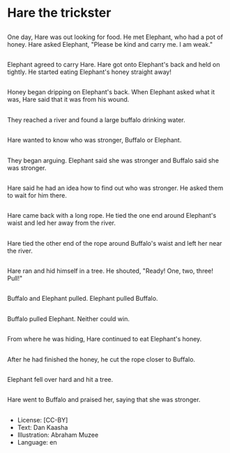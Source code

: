 # Hare the trickster

##
One day, Hare was out looking for food. He met Elephant, who had a pot of honey. Hare asked Elephant, "Please be kind and carry me. I am weak."

##
Elephant agreed to carry Hare. Hare got onto Elephant's back and held on tightly. He started eating Elephant's honey straight away!

##
Honey began dripping on Elephant's back. When Elephant asked what it was, Hare said that it was from his wound.

##
They reached a river and found a large buffalo drinking water.

##
Hare wanted to know who was stronger, Buffalo or Elephant.

##
They began arguing. Elephant said she was stronger and Buffalo said she was stronger.

##
Hare said he had an idea how to find out who was stronger. He asked them to wait for him there.

##
Hare came back with a long rope. He tied the one end around Elephant's waist and led her away from the river.

##
Hare tied the other end of the rope around Buffalo's waist and left her near the river.

##
Hare ran and hid himself in a tree. He shouted, "Ready! One, two, three! Pull!"

##
Buffalo and Elephant pulled. Elephant pulled Buffalo.

##
Buffalo pulled Elephant. Neither could win.

##
From where he was hiding, Hare continued to eat Elephant's honey.

##
After he had finished the honey, he cut the rope closer to Buffalo.

##
Elephant fell over hard and hit a tree.

##
Hare went to Buffalo and praised her, saying that she was stronger.

##
* License: [CC-BY]
* Text: Dan Kaasha
* Illustration: Abraham Muzee
* Language: en
